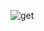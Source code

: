 ![get](https://github.com/AnnaOstrikova/PostgreSQLDocker/assets/140158398/d241a5d5-ad26-4399-9dda-492424a0966a)
